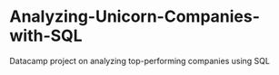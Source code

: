 # Analyzing-Unicorn-Companies-with-SQL
Datacamp project on analyzing top-performing companies using SQL 
